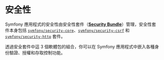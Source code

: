 # 安全性

Symfony 應用程式的安全性由安全性套件（[**Security Bundle**](https://packagist.org/packages/symfony/security-bundle)）管理，安全性套件本身包括 [`symfony/security-core`](https://packagist.org/packages/symfony/security-core)、[`symfony/security-csrf`](https://packagist.org/packages/symfony/security-csrf) 和 [`symfony/security-http`](https://packagist.org/packages/symfony/security-http) 套件。

透過安全套件中這 3 個軟體包的組合，你可以在 Symfony 應用程式中嵌入各種身份驗證、授權和存取控制功能。
